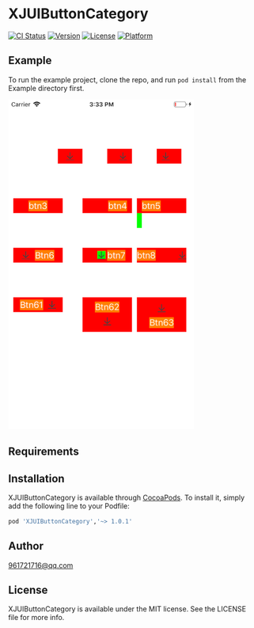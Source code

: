 # XJUIButtonCategory

[![CI Status](https://img.shields.io/travis/961721716@qq.com/XJUIButtonCategory.svg?style=flat)](https://travis-ci.org/961721716@qq.com/XJUIButtonCategory)
[![Version](https://img.shields.io/cocoapods/v/XJUIButtonCategory.svg?style=flat)](https://cocoapods.org/pods/XJUIButtonCategory)
[![License](https://img.shields.io/cocoapods/l/XJUIButtonCategory.svg?style=flat)](https://cocoapods.org/pods/XJUIButtonCategory)
[![Platform](https://img.shields.io/cocoapods/p/XJUIButtonCategory.svg?style=flat)](https://cocoapods.org/pods/XJUIButtonCategory)

## Example

To run the example project, clone the repo, and run `pod install` from the Example directory first.

  <img src="https://github.com/xiaoojun/XJUIButtonCategory/blob/master/Example/XJUIButtonCategory/screenshot.png" height="667">
 
## Requirements

## Installation

XJUIButtonCategory is available through [CocoaPods](https://cocoapods.org). To install
it, simply add the following line to your Podfile:

```ruby
pod 'XJUIButtonCategory','~> 1.0.1'
```

## Author

961721716@qq.com

## License

XJUIButtonCategory is available under the MIT license. See the LICENSE file for more info.

